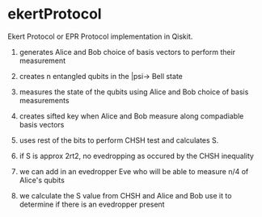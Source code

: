 # ekertProtocol
Ekert Protocol or EPR Protocol implementation in Qiskit.

1. generates Alice and Bob choice of basis vectors to perform their measurement

2. creates n entangled qubits in the |psi-> Bell state

3. measures the state of the qubits using Alice and Bob choice of basis measurements 

4. creates sifted key when Alice and Bob measure along compadiable basis vectors

5. uses rest of the bits to perform CHSH test and calculates S.

6. if S is approx 2rt2, no evedropping as occured by the CHSH inequality

7. we can add in an evedropper Eve who will be able to measure n/4 of Alice's qubits 

8. we calculate the S value from CHSH and Alice and Bob use it to determine if there is an evedropper present
